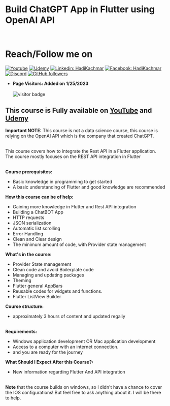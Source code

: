 # Build ChatGPT App in Flutter using OpenAI API<br><br>

# Reach/Follow me on 
[![Youtube](https://img.shields.io/static/v1?label=Coding%20with%20Hadi&message=Subscribe&logo=YouTube&color=FF0000&style=for-the-badge)][youtube] 
[![Udemy](https://img.shields.io/badge/Udemy-A435F0?style=for-the-badge&logo=Udemy&logoColor=white)][udemy]
[![Linkedin: HadiKachmar](https://img.shields.io/badge/-CONNECT-blue?style=for-the-badge&logo=Linkedin&link=https://www.linkedin.com/in/hadi-kachmar-27a56a177/)][linkedin]
[![Facebook: HadiKachmar](https://img.shields.io/badge/Facebook-1877F2?style=for-the-badge&logo=facebook&logoColor=white)][facebook]
[![Discord](https://img.shields.io/badge/Discord-blue?style=for-the-badge)][discord]
[![GitHub followers](https://img.shields.io/github/followers/hadikachmar3?logo=GitHub&style=for-the-badge)][github]

* **Page Visitors: Added on 1/25/2023**<br><br>
![visitor badge](https://visitor-badge.glitch.me/badge?page_id=chatGPT_flutter_course.visitor-badge) 

## This course is Fully available on [YouTube](https://www.youtube.com/playlist?list=PL333BSi_KSQ_AqZQR98tAjxcXYMmPyr8E) and [Udemy](https://www.udemy.com/course/draft/5103924/?referralCode=271157BBF67BFA21C9F4)

**Important NOTE:** This course is not a data science course, this course is relying on the OpenAI API which is the company that created ChatGPT.<br><br>

This course covers how to integrate the Rest API in a Flutter application.<br>
The course mostly focuses on the REST API integration in Flutter<br><br>

**Course prerequisites:**<br>
* Basic knowledge in programming to get started <br>
* A basic understanding of Flutter and good knowledge are recommended <br>


**How this course can be of help:** <br>
* Gaining more knowledge in Flutter and Rest API integration <br>
* Building a ChatBOT App <br>
* HTTP requests <br>
* JSON serialization <br>
* Automatic list scrolling <br>
* Error Handling <br>
* Clean and Clear design <br>
* The minimum amount of code, with Provider state management <br>

**What's in the course:** <br>
* Provider State management <br>
* Clean code and avoid Boilerplate code <br>
* Managing and updating packages <br>
* Theming <br>
* Flutter general AppBars <br>
* Reusable codes for widgets and functions. <br>
* Flutter ListView Builder <br>

**Course structure:** <br>
* approximately 3 hours of content and updated regally   <br> <br>

**Requirements:** <br>
* Windows application development OR Mac application development  <br>
* Access to a computer with an internet connection. <br>
* and you are ready for the journey <br>

**What Should I Expect After this Course?:** <br>
* New information regarding Flutter And API integration <br> <br>

**Note** that the course builds on windows, so I didn't have a chance to cover the IOS configurations! But feel free to ask anything about it. I will be there to help. 



[udemy]: https://www.udemy.com/user/hadi-kachmar-2/
[youtube]: https://www.youtube.com/channel/UCTGDYkqUtgCelc6G09LUm6w
[linkedin]: https://www.linkedin.com/in/hadi-kachmar-27a56a177/
[github]: https://github.com/hadikachmar3
[email]: mailto:flutterer.dev@gmail.com
[facebook]: https://www.facebook.com/Coding-with-Hadi-113431577650864/
[discord]: https://discord.gg/MhnKaY5qdK

